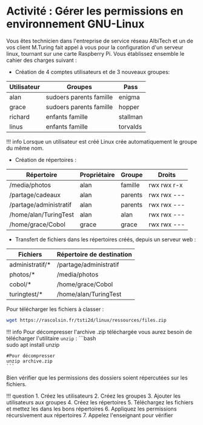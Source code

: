# Activité : Gérer les permissions en environnement GNU-Linux

Vous êtes technicien dans l'entreprise de service réseau AlbiTech et un de vos client M.Turing fait appel à vous pour la configuration d'un serveur linux, tournant sur une carte Raspberry Pi. Vous établissez ensemble le cahier des charges suivant :

- Création de 4 comptes utilisateurs et de 3 nouveaux groupes:
  
 | Utilisateur | Groupes                 | Pass     |
 | ----------- | ----------------------- | -------- |
 | alan        | sudoers parents famille | enigma   |
 | grace       | sudoers parents famille | hopper   |
 | richard     | enfants famille         | stallman |
 | linus       | enfants famille         | torvalds |

!!! info
    Lorsque un utilisateur est créé Linux crée automatiquement le groupe du même nom.

- Création de répertoires :

| Répertoire             | Propriétaire | Groupe  | Droits      |
| ---------------------- | ------------ | ------- | ----------- |
| /media/photos          | alan         | famille | rwx rwx r-x |
| /partage/cadeaux       | alan         | parents | rwx rwx --- |
| /partage/administratif | alan         | parents | rwx rwx --- |
| /home/alan/TuringTest  | alan         | alan    | rwx rwx --- |
| /home/grace/Cobol      | grace        | grace   | rwx rwx --- |

- Transfert de fichiers dans les répertoires créés, depuis un serveur web :

| Fichiers        | Répertoire de destination |
| --------------- | ------------------------- |
| administratif/* | /partage/administratif    |
| photos/*        | /media/photos             |
| cobol/*         | /home/grace/Cobol         |
| turingtest/*    | /home/alan/TuringTest     |

Pour télécharger les fichiers à classer :

```bash
wget https://rascolsin.fr/tsti2d/linux/ressources/files.zip
```

!!! info
    Pour décompresser l'archive .zip téléchargée vous aurez besoin de télécharger l'utilitaire `unzip` :
    ```bash    
    sudo apt install unzip

    #Pour décompresser
    unzip archive.zip
    ```

Bien vérifier que les permissions des dossiers soient répercutées sur les fichiers.

!!! question
    1. Créez les utilisateurs
    2. Créez les groupes
    3. Ajouter les utilisateurs aux groupes
    4. Créez les répertoires 
    5. Téléchargez les fichiers et mettez les dans les bons répertoires
    6. Appliquez les permissions récursivement aux répertoires
    7. Appelez l'enseignant pour vérifier
